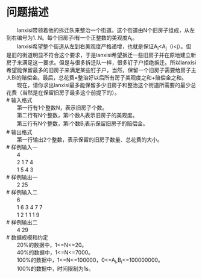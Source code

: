 <div id="pcont1" style="margin-top:20px; display:block;">

# 问题描述

<div class="pdcont">　　lanxisi带领着他的拆迁队来整治一个街道。这个街道由N个旧房子组成，从左到右编号为1..N。每个旧房子i有一个正整数的美观度A<sub>i</sub>。<br/>
　　lanxisi希望整个街道从左到右美观度严格递增，也就是保证A<sub>i</sub>&lt;A<sub>j</sub>（i&lt;j）。但是旧的街道明显不符合这个要求，于是lanxisi希望拆迁一些旧房子并在原地建立新房子来满足这一要求。但是与很多拆迁队一样，很多钉子户拒绝拆迁。所以lanxisi希望能保留最多的旧房子来满足某些钉子户，当然，保留一个旧房子需要给房子主人Bi的赔偿金。最后，总花费=整治好以后所有房子美观度之和+赔偿金之和。<br/>
　　现在，请你求出lanxisi最多能保留多少旧房子和整治这个街道所需要的最少总花费（当然是在保留旧房子最多这个前提下的）。</div>
# 输入格式

<div class="pdcont">　　第一行有1个整数N，表示旧房子个数。<br/>
　　第二行有N个整数，第i个数A<sub>i</sub>表示旧房子的美观度。<br/>
　　第三行有N个整数，第i个数B<sub>i</sub>表示保留旧房子的赔偿金。</div>
# 输出格式

<div class="pdcont">　　第一行输出2个整数，表示保留的旧房子数量、总花费的大小。</div>
# 样例输入一

<div class="pdcont">　　4<br/>
　　2 1 7 4<br/>
　　1 5 4 3</div>
# 样例输出一

<div class="pdcont">　　2 25</div>
# 样例输入二

<div class="pdcont">　　6<br/>
　　1 6 3 4 7 7<br/>
　　1 2 1 1 1 9</div>
# 样例输出二

<div class="pdcont">　　4 29</div>
# 数据规模和约定

<div class="pdcont">　　20%的数据中，1&lt;=N&lt;=20。<br/>
　　40%的数据中，1&lt;=N&lt;=7000。<br/>
　　100%的数据中，1&lt;=N&lt;=100000，0&lt;=A<sub>i</sub>,B<sub>i</sub>&lt;=100000000。<br/>
　　100%的数据中，时间限制为1s。</div>

</div>